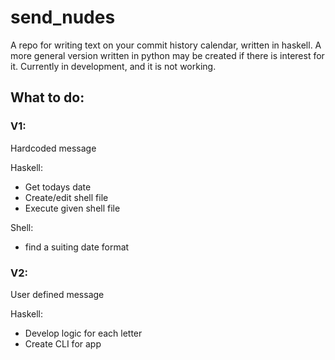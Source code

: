 # send_nudes

A repo for writing text on your commit history calendar, written in haskell. A more general version written in python may be created if there is interest for it. Currently in development, and it is not working. 

## What to do: 

### V1:
Hardcoded message

Haskell: 
- Get todays date
- Create/edit shell file
- Execute given shell file

Shell:
- find a suiting date format

### V2:
User defined message

Haskell:
- Develop logic for each letter
- Create CLI for app
